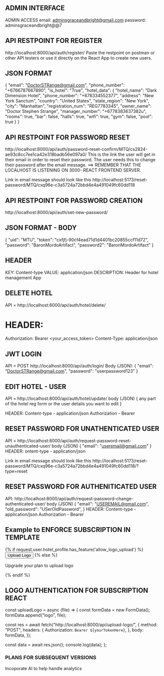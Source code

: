 ## ADMIN INTERFACE
ADMIN ACCESS
email: adminsgraceandbright@gmail.com
password: adminsgraceandbright@@7

## API RESTPOINT FOR REGISTER
http://localhost:8000/api/auth/register/
Paste the restpoint on postman or other API testers or use it directly on the React App to create new users. 
## JSON FORMAT
{
    "email": "DoctorSTRange@gmail.com",
    "phone_number": "+6766787667890",
    "is_hotel": "True",
    "hotel_data": {
        "hotel_name": "Dark Dimension Hotel",
        "phone_number": "+678334552377",
        "address": "New York Sanctum",
        "country": "United States",
        "state_region": "New York",
        "city": "Manhattan",
        "registration_num": "REG7783345",
        "owner_name": "Doctor Stephen Strange",
        "manager_number": "+6778383637382u",
        "rooms": true,
        "bar": false,
        "halls": true,
        "wifi": true,
        "gym": false,
        "pool": true
    }
}

## API RESTPOINT FOR PASSWORD RESET
http://localhost:8000/api/auth/password-reset-confirm/MTQ/cs2824-ae93c8cc7ee1ca42e318badb56e097a0/
This is the link the user will get in their email in order to reset their password.  The user needs this to change their password after the email message.
 ==> REMEMBER THAT THE LOCALHOST IS LISTENING ON 3000- REACT FRONTEND SERVER.

 Link in email message should look like this http://localhost:5173/reset-password/MTQ/cxq96e-c3a5724a72bbd4e4a491049fc60dd118

## API RESTPOINT FOR PASSWORD CREATION
http://localhost:8000/api/auth/set-new-password/

## JSON FORMAT - BODY
{
  "uid": "MTU",
  "token": "cxfjfj-90cf4ead71d1d4401bc20855ccf11d72",
  "password": "BaronMordoArtifact",
  "password2": "BaronMordoArtifact"
}

## HEADER
KEY: Content-type
VALUE: application/json
DESCRIPTION: Header for hotel management App



## DELETE HOTEL
API = http://localhost:8000/api/auth/hotel/delete/
# HEADER: 
Authorization: Bearer <your_access_token>
Content-Type: application/json


## JWT LOGIN
API = POST http://localhost:8000/api/auth/login/
Body (JSON):
{
    "email": "DoctorSTRange@gmail.com",
    "password": "userpassword123"
}

## EDIT HOTEL - USER
API = http://localhost:8000/api/auth/hotel/update/
body (JSON)
{
  any part of the hotel reg form or the user details you want to edit
}

HEADER: 
Content-type - application/json
Authorization - Bearer <session token>


## RESET PASSWORD FOR UNATHENTICATED USER
API = http://localhost:8000/api/auth/request-password-reset-unauthenticated-user/
body (JSON) 
{
  "email": "useremail@gmail.com"
}
HEADER:
ontent-type - application/json

Link in email message should look like this http://localhost:5173/reset-password/MTQ/cxq96e-c3a5724a72bbd4e4a491049fc60dd118/?type=reset

## RESET PASSWORD FOR AUTHENITICATED USER
API: http://localhost:8000/api/auth/request-password-change-authenticated-user/
body (JSON)
{
  "email": "USEREMAIL@gmail.com",
  "old_password":
    "USerOldPassword",
}
HEADER: 
Content-type - application/json
Authorization - Bearer <session token>


## Example to ENFORCE SUBSCRIPTION IN TEMPLATE
{% if request.user.hotel_profile.has_feature('allow_logo_upload') %}
    <button>Upload Logo</button>
{% else %}
    <p>Upgrade your plan to upload logo</p>
{% endif %}


## LOGO AUTHENTICATION FOR SUBSCRIPTION REACT

const uploadLogo = async (file) => {
  const formData = new FormData();
  formData.append("logo", file);

  const res = await fetch("http://localhost:8000/api/upload-logo/", {
    method: "POST",
    headers: {
      Authorization: `Bearer ${yourTokenHere}`,
    },
    body: formData,
  });

  const data = await res.json();
  console.log(data);
};
### PLANS FOR SUBSEQUENT VERSIONS
Incoporate AI to help handle analytics
